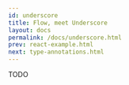 ```yaml
---
id: underscore
title: Flow, meet Underscore
layout: docs
permalink: /docs/underscore.html
prev: react-example.html
next: type-annotations.html
---
```


TODO
